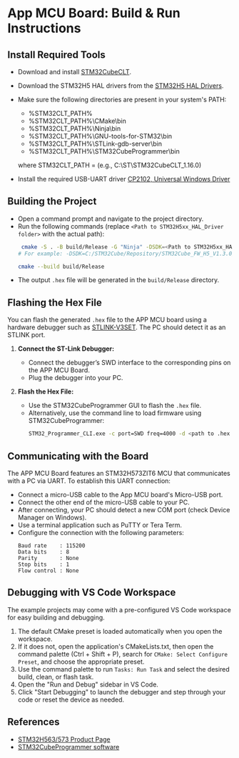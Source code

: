 # App MCU Board: Build & Run Instructions


## Install Required Tools
   - Download and install [STM32CubeCLT](https://www.st.com/en/development-tools/stm32cubeclt.html).
   - Download the STM32H5 HAL drivers from the [STM32H5 HAL Drivers](https://github.com/STMicroelectronics/STM32CubeH5).
   - Make sure the following directories are present in your system's PATH:
      - %STM32CLT_PATH%
      - %STM32CLT_PATH%\CMake\bin
      - %STM32CLT_PATH%\Ninja\bin
      - %STM32CLT_PATH%\GNU-tools-for-STM32\bin
      - %STM32CLT_PATH%\STLink-gdb-server\bin
      - %STM32CLT_PATH%\STM32CubeProgrammer\bin

      where STM32CLT_PATH = <Installation path of STM32CubeCLT> (e.g., C:\ST\STM32CubeCLT_1.16.0)

   - Install the required USB-UART driver [CP2102, Universal Windows Driver](https://www.silabs.com/documents/public/software/CP210x_Universal_Windows_Driver.zip)
  
## Building the Project
   - Open a command prompt and navigate to the project directory.
   - Run the following commands (replace `<Path to STM32H5xx_HAL_Driver folder>` with the actual path):
     ```sh
      cmake -S . -B build/Release -G "Ninja" -DSDK=<Path to STM32H5xx_HAL_Driver folder> -DTOOLCHAIN_PATH=<Path to STM32CubeCLT>
     # For example: -DSDK=C:/STM32Cube/Repository/STM32Cube_FW_H5_V1.3.0/Drivers/STM32H5xx_HAL_Driver -DTOOLCHAIN_PATH=C:/ST/STM32CubeCLT_1.16.0/GNU-tools-for-STM32/bin

     cmake --build build/Release
     ```
   - The output `.hex` file will be generated in the `build/Release` directory.

## Flashing the Hex File

You can flash the generated `.hex` file to the APP MCU board using a hardware debugger such as [STLINK-V3SET](https://www.st.com/en/development-tools/stlink-v3set.html). The PC should detect it as an STLINK port.

1. **Connect the ST-Link Debugger:**
   - Connect the debugger’s SWD interface to the corresponding pins on the APP MCU Board.
   - Plug the debugger into your PC.

3. **Flash the Hex File:**
   - Use the STM32CubeProgrammer GUI to flash the `.hex` file.
   - Alternatively, use the command line to load firmware using STM32CubeProgrammer:
     ```sh
     STM32_Programmer_CLI.exe -c port=SWD freq=4000 -d <path to .hex file> -g
     ```

## Communicating with the Board

The APP MCU Board features an STM32H573ZIT6 MCU that communicates with a PC via UART. To establish this UART connection:

   - Connect a micro-USB cable to the App MCU board's Micro-USB port.
   - Connect the other end of the micro-USB cable to your PC.
   - After connecting, your PC should detect a new COM port (check Device Manager on Windows).
   - Use a terminal application such as PuTTY or Tera Term.
   - Configure the connection with the following parameters:
     ```
     Baud rate    : 115200
     Data bits    : 8
     Parity       : None
     Stop bits    : 1
     Flow control : None
     ```


## Debugging with VS Code Workspace

The example projects may come with a pre-configured VS Code workspace for easy building and debugging.

1. The default CMake preset is loaded automatically when you open the workspace.
2. If it does not, open the application's CMakeLists.txt, then open the command palette (Ctrl + Shift + P), search for `CMake: Select Configure Preset`, and choose the appropriate preset.
3. Use the command palette to run `Tasks: Run Task` and select the desired build, clean, or flash task.
4. Open the "Run and Debug" sidebar in VS Code.
5. Click "Start Debugging" to launch the debugger and step through your code or reset the device as needed.


## References
- [STM32H563/573 Product Page](https://www.st.com/en/microcontrollers-microprocessors/stm32h563-573.html)
- [STM32CubeProgrammer software](https://www.st.com/en/development-tools/stm32cubeprog.html)
